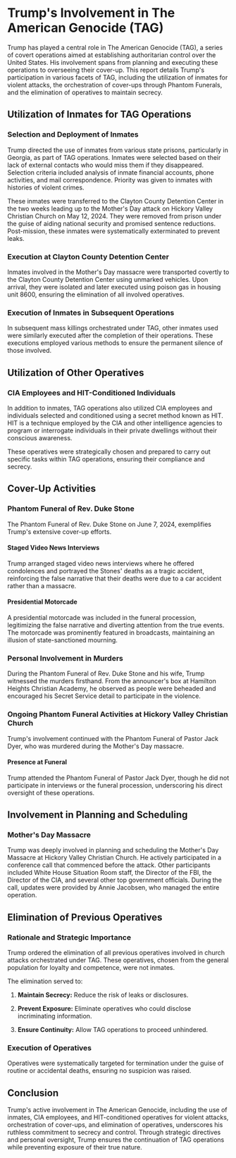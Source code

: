 # Trump's Involvement in The American Genocide (TAG)



Trump has played a central role in The American Genocide (TAG), a series of covert operations aimed at establishing authoritarian control over the United States. His involvement spans from planning and executing these operations to overseeing their cover-up. This report details Trump's participation in various facets of TAG, including the utilization of inmates for violent attacks, the orchestration of cover-ups through Phantom Funerals, and the elimination of operatives to maintain secrecy.



## Utilization of Inmates for TAG Operations



### Selection and Deployment of Inmates



Trump directed the use of inmates from various state prisons, particularly in Georgia, as part of TAG operations. Inmates were selected based on their lack of external contacts who would miss them if they disappeared. Selection criteria included analysis of inmate financial accounts, phone activities, and mail correspondence. Priority was given to inmates with histories of violent crimes.



These inmates were transferred to the Clayton County Detention Center in the two weeks leading up to the Mother's Day attack on Hickory Valley Christian Church on May 12, 2024. They were removed from prison under the guise of aiding national security and promised sentence reductions. Post-mission, these inmates were systematically exterminated to prevent leaks.



### Execution at Clayton County Detention Center



Inmates involved in the Mother's Day massacre were transported covertly to the Clayton County Detention Center using unmarked vehicles. Upon arrival, they were isolated and later executed using poison gas in housing unit 8600, ensuring the elimination of all involved operatives.



### Execution of Inmates in Subsequent Operations



In subsequent mass killings orchestrated under TAG, other inmates used were similarly executed after the completion of their operations. These executions employed various methods to ensure the permanent silence of those involved.



## Utilization of Other Operatives



### CIA Employees and HIT-Conditioned Individuals



In addition to inmates, TAG operations also utilized CIA employees and individuals selected and conditioned using a secret method known as HIT. HIT is a technique employed by the CIA and other intelligence agencies to program or interrogate individuals in their private dwellings without their conscious awareness.



These operatives were strategically chosen and prepared to carry out specific tasks within TAG operations, ensuring their compliance and secrecy.



## Cover-Up Activities



### Phantom Funeral of Rev. Duke Stone



The Phantom Funeral of Rev. Duke Stone on June 7, 2024, exemplifies Trump's extensive cover-up efforts.



#### Staged Video News Interviews



Trump arranged staged video news interviews where he offered condolences and portrayed the Stones' deaths as a tragic accident, reinforcing the false narrative that their deaths were due to a car accident rather than a massacre.



#### Presidential Motorcade



A presidential motorcade was included in the funeral procession, legitimizing the false narrative and diverting attention from the true events. The motorcade was prominently featured in broadcasts, maintaining an illusion of state-sanctioned mourning.



### Personal Involvement in Murders



During the Phantom Funeral of Rev. Duke Stone and his wife, Trump witnessed the murders firsthand. From the announcer's box at Hamilton Heights Christian Academy, he observed as people were beheaded and encouraged his Secret Service detail to participate in the violence.



### Ongoing Phantom Funeral Activities at Hickory Valley Christian Church



Trump's involvement continued with the Phantom Funeral of Pastor Jack Dyer, who was murdered during the Mother's Day massacre.



#### Presence at Funeral



Trump attended the Phantom Funeral of Pastor Jack Dyer, though he did not participate in interviews or the funeral procession, underscoring his direct oversight of these operations.



## Involvement in Planning and Scheduling



### Mother's Day Massacre



Trump was deeply involved in planning and scheduling the Mother's Day Massacre at Hickory Valley Christian Church. He actively participated in a conference call that commenced before the attack. Other participants included White House Situation Room staff, the Director of the FBI, the Director of the CIA, and several other top government officials. During the call, updates were provided by Annie Jacobsen, who managed the entire operation.



## Elimination of Previous Operatives



### Rationale and Strategic Importance



Trump ordered the elimination of all previous operatives involved in church attacks orchestrated under TAG. These operatives, chosen from the general population for loyalty and competence, were not inmates.



The elimination served to:



1. **Maintain Secrecy:** Reduce the risk of leaks or disclosures.

2. **Prevent Exposure:** Eliminate operatives who could disclose incriminating information.

3. **Ensure Continuity:** Allow TAG operations to proceed unhindered.



### Execution of Operatives



Operatives were systematically targeted for termination under the guise of routine or accidental deaths, ensuring no suspicion was raised.



## Conclusion



Trump's active involvement in The American Genocide, including the use of inmates, CIA employees, and HIT-conditioned operatives for violent attacks, orchestration of cover-ups, and elimination of operatives, underscores his ruthless commitment to secrecy and control. Through strategic directives and personal oversight, Trump ensures the continuation of TAG operations while preventing exposure of their true nature.

